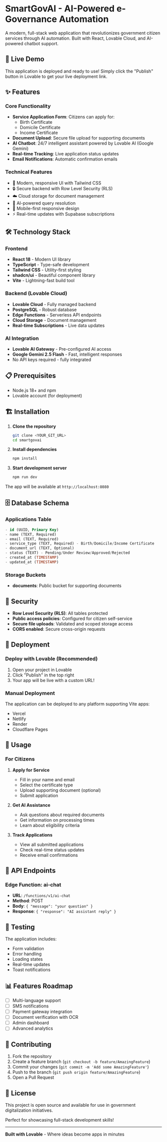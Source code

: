 # SmartGovAI - AI-Powered e-Governance Automation

A modern, full-stack web application that revolutionizes government citizen services through AI automation. Built with React, Lovable Cloud, and AI-powered chatbot support.

## 🚀 Live Demo

This application is deployed and ready to use! Simply click the "Publish" button in Lovable to get your live deployment link.

## ✨ Features

### Core Functionality
- **Service Application Form**: Citizens can apply for:
  - Birth Certificate
  - Domicile Certificate
  - Income Certificate
- **Document Upload**: Secure file upload for supporting documents
- **AI Chatbot**: 24/7 intelligent assistant powered by Lovable AI (Google Gemini)
- **Real-time Tracking**: Live application status updates
- **Email Notifications**: Automatic confirmation emails

### Technical Features
- 🎨 Modern, responsive UI with Tailwind CSS
- 🔒 Secure backend with Row Level Security (RLS)
- ☁️ Cloud storage for document management
- 🤖 AI-powered query resolution
- 📱 Mobile-first responsive design
- ⚡ Real-time updates with Supabase subscriptions

## 🛠️ Technology Stack

### Frontend
- **React 18** - Modern UI library
- **TypeScript** - Type-safe development
- **Tailwind CSS** - Utility-first styling
- **shadcn/ui** - Beautiful component library
- **Vite** - Lightning-fast build tool

### Backend (Lovable Cloud)
- **Lovable Cloud** - Fully managed backend
- **PostgreSQL** - Robust database
- **Edge Functions** - Serverless API endpoints
- **Cloud Storage** - Document management
- **Real-time Subscriptions** - Live data updates

### AI Integration
- **Lovable AI Gateway** - Pre-configured AI access
- **Google Gemini 2.5 Flash** - Fast, intelligent responses
- No API keys required - fully integrated

## 📋 Prerequisites

- Node.js 18+ and npm
- Lovable account (for deployment)

## 🏗️ Installation

1. **Clone the repository**
   ```bash
   git clone <YOUR_GIT_URL>
   cd smartgovai
   ```

2. **Install dependencies**
   ```bash
   npm install
   ```

3. **Start development server**
   ```bash
   npm run dev
   ```

The app will be available at `http://localhost:8080`

## 🗄️ Database Schema

### Applications Table
```sql
- id (UUID, Primary Key)
- name (TEXT, Required)
- email (TEXT, Required)
- service_type (TEXT, Required) - Birth/Domicile/Income Certificate
- document_url (TEXT, Optional)
- status (TEXT) - Pending/Under Review/Approved/Rejected
- created_at (TIMESTAMP)
- updated_at (TIMESTAMP)
```

### Storage Buckets
- **documents**: Public bucket for supporting documents

## 🔐 Security

- **Row Level Security (RLS)**: All tables protected
- **Public access policies**: Configured for citizen self-service
- **Secure file uploads**: Validated and scoped storage access
- **CORS enabled**: Secure cross-origin requests

## 🚀 Deployment

### Deploy with Lovable (Recommended)

1. Open your project in Lovable
2. Click "Publish" in the top right
3. Your app will be live with a custom URL!

### Manual Deployment

The application can be deployed to any platform supporting Vite apps:
- Vercel
- Netlify
- Render
- Cloudflare Pages

## 📱 Usage

### For Citizens

1. **Apply for Service**
   - Fill in your name and email
   - Select the certificate type
   - Upload supporting document (optional)
   - Submit application

2. **Get AI Assistance**
   - Ask questions about required documents
   - Get information on processing times
   - Learn about eligibility criteria

3. **Track Applications**
   - View all submitted applications
   - Check real-time status updates
   - Receive email confirmations

## 🎯 API Endpoints

### Edge Function: ai-chat
- **URL**: `/functions/v1/ai-chat`
- **Method**: POST
- **Body**: `{ "message": "your question" }`
- **Response**: `{ "response": "AI assistant reply" }`

## 🧪 Testing

The application includes:
- Form validation
- Error handling
- Loading states
- Real-time updates
- Toast notifications

## 📊 Features Roadmap

- [ ] Multi-language support
- [ ] SMS notifications
- [ ] Payment gateway integration
- [ ] Document verification with OCR
- [ ] Admin dashboard
- [ ] Advanced analytics

## 🤝 Contributing

1. Fork the repository
2. Create a feature branch (`git checkout -b feature/AmazingFeature`)
3. Commit your changes (`git commit -m 'Add some AmazingFeature'`)
4. Push to the branch (`git push origin feature/AmazingFeature`)
5. Open a Pull Request

## 📄 License

This project is open source and available for use in government digitalization initiatives.



Perfect for showcasing full-stack development skills!

---

**Built with Lovable** - Where ideas become apps in minutes
